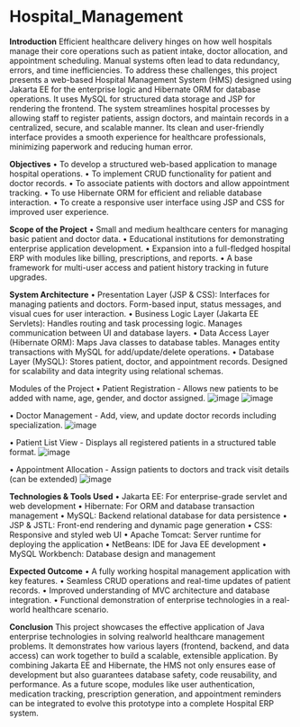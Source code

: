 # Hospital_Management

**Introduction**
Efficient healthcare delivery hinges on how well hospitals manage their core operations such as
patient intake, doctor allocation, and appointment scheduling. Manual systems often lead to
data redundancy, errors, and time inefficiencies. To address these challenges, this project
presents a web-based Hospital Management System (HMS) designed using Jakarta EE for the
enterprise logic and Hibernate ORM for database operations. It uses MySQL for structured data
storage and JSP for rendering the frontend.
The system streamlines hospital processes by allowing staff to register patients, assign doctors,
and maintain records in a centralized, secure, and scalable manner. Its clean and user-friendly
interface provides a smooth experience for healthcare professionals, minimizing paperwork and
reducing human error.


**Objectives**
• To develop a structured web-based application to manage hospital operations.
• To implement CRUD functionality for patient and doctor records.
• To associate patients with doctors and allow appointment tracking.
• To use Hibernate ORM for efficient and reliable database interaction.
• To create a responsive user interface using JSP and CSS for improved user experience.


**Scope of the Project**
• Small and medium healthcare centers for managing basic patient and doctor data.
• Educational institutions for demonstrating enterprise application development.
• Expansion into a full-fledged hospital ERP with modules like billing, prescriptions, and
reports.
• A base framework for multi-user access and patient history tracking in future upgrades.


**System Architecture**
• Presentation Layer (JSP & CSS):
Interfaces for managing patients and doctors. Form-based input, status messages, and visual
cues for user interaction.
• Business Logic Layer (Jakarta EE Servlets):
Handles routing and task processing logic. Manages communication between UI and database
layers.
• Data Access Layer (Hibernate ORM):
Maps Java classes to database tables. Manages entity transactions with MySQL for
add/update/delete operations.
• Database Layer (MySQL):
Stores patient, doctor, and appointment records. Designed for scalability and data integrity
using relational schemas.


Modules of the Project
• Patient Registration - Allows new patients to be added with name, age, gender, and doctor
assigned.
![image](https://github.com/user-attachments/assets/17e356ee-0961-4e33-a112-e135b7a7ba7e)
![image](https://github.com/user-attachments/assets/d23a3162-f2f9-4036-ba5d-51f1f1c0e67a)

• Doctor Management - Add, view, and update doctor records including specialization.
![image](https://github.com/user-attachments/assets/dd868df3-680b-4a41-bffa-94f584c25cf3)

• Patient List View - Displays all registered patients in a structured table format.
![image](https://github.com/user-attachments/assets/28f204bb-7848-41b6-a237-1765d7159a79)

• Appointment Allocation - Assign patients to doctors and track visit details (can be
extended)
![image](https://github.com/user-attachments/assets/68539881-4fa5-4dad-8842-3d51934a6f99)

**Technologies & Tools Used**
• Jakarta EE: For enterprise-grade servlet and web development
• Hibernate: For ORM and database transaction management
• MySQL: Backend relational database for data persistence
• JSP & JSTL: Front-end rendering and dynamic page generation
• CSS: Responsive and styled web UI
• Apache Tomcat: Server runtime for deploying the application
• NetBeans: IDE for Java EE development
• MySQL Workbench: Database design and management


**Expected Outcome**
• A fully working hospital management application with key features.
• Seamless CRUD operations and real-time updates of patient records.
• Improved understanding of MVC architecture and database integration.
• Functional demonstration of enterprise technologies in a real-world healthcare scenario.


**Conclusion**
This project showcases the effective application of Java enterprise technologies in solving realworld healthcare management problems. It demonstrates how various layers (frontend, backend,
and data access) can work together to build a scalable, extensible application.
By combining Jakarta EE and Hibernate, the HMS not only ensures ease of development but
also guarantees database safety, code reusability, and performance. As a future scope, modules
like user authentication, medication tracking, prescription generation, and appointment
reminders can be integrated to evolve this prototype into a complete Hospital ERP system.



